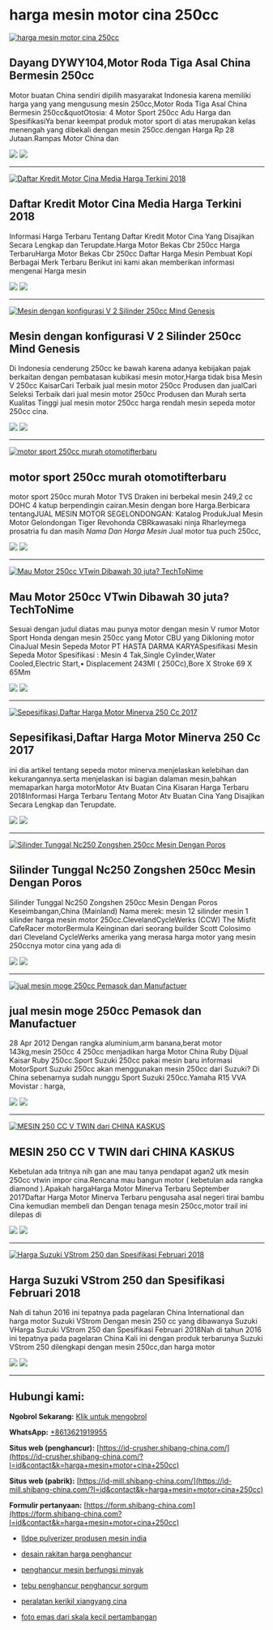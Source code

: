 # harga mesin motor cina 250cc

<a href="https://swt.shibang-china.com/?l=id&img&k=harga+mesin+motor+cina+250cc" target="_blank">![harga mesin motor cina 250cc](http://static.shibang-china.com/all-800x300/118.jpg)</a>

## Dayang DYWY104,Motor Roda Tiga Asal China Bermesin 250cc
Motor buatan China sendiri dipilih masyarakat Indonesia karena memiliki harga yang yang mengusung mesin 250cc,Motor Roda Tiga Asal China Bermesin 250cc&quotOtosia: 4 Motor Sport 250cc Adu Harga dan SpesifikasiYa benar keempat produk motor sport di atas merupakan kelas menengah yang dibekali dengan mesin 250cc.dengan Harga Rp 28 Jutaan.Rampas Motor China dan


<a href="https://whatsapp.shibangsoft.com/WhatsApp.php" target="_blank" title="WhatsApp">![](http://static.shibang-china.com/icon/whatsapp.png)</a> <a href="https://swt.shibang-china.com/?l=id&icon&k=harga+mesin+motor+cina+250cc" target="_blank">![](http://static.shibang-china.com/icon/chat-id.png)</a>

---

<a href="https://swt.shibang-china.com/?l=id&img&k=harga+mesin+motor+cina+250cc" target="_blank">![Daftar Kredit Motor Cina Media Harga Terkini 2018](http://static.shibang-china.com/all-800x300/1465.jpg)</a>

## Daftar Kredit Motor Cina Media Harga Terkini 2018
Informasi Harga Terbaru Tentang Daftar Kredit Motor Cina Yang Disajikan Secara Lengkap dan Terupdate.Harga Motor Bekas Cbr 250cc Harga TerbaruHarga Motor Bekas Cbr 250cc Daftar Harga Mesin Pembuat Kopi Berbagai Merk Terbaru Berikut ini kami akan memberikan informasi mengenai Harga mesin


<a href="https://whatsapp.shibangsoft.com/WhatsApp.php" target="_blank" title="WhatsApp">![](http://static.shibang-china.com/icon/whatsapp.png)</a> <a href="https://swt.shibang-china.com/?l=id&icon&k=harga+mesin+motor+cina+250cc" target="_blank">![](http://static.shibang-china.com/icon/chat-id.png)</a>

---

<a href="https://swt.shibang-china.com/?l=id&img&k=harga+mesin+motor+cina+250cc" target="_blank">![Mesin dengan konfigurasi V 2 Silinder 250cc Mind Genesis](http://static.shibang-china.com/all-800x300/353.jpg)</a>

## Mesin dengan konfigurasi V 2 Silinder 250cc Mind Genesis
Di Indonesia cenderung 250cc ke bawah karena adanya kebijakan pajak berkaitan dengan pembatasan kubikasi mesin motor,Harga tidak bisa Mesin V 250cc KaisarCari Terbaik jual mesin motor 250cc Produsen dan jualCari Seleksi Terbaik dari jual mesin motor 250cc Produsen dan Murah serta Kualitas Tinggi jual mesin motor 250cc harga rendah mesin sepeda motor 250cc cina.


<a href="https://whatsapp.shibangsoft.com/WhatsApp.php" target="_blank" title="WhatsApp">![](http://static.shibang-china.com/icon/whatsapp.png)</a> <a href="https://swt.shibang-china.com/?l=id&icon&k=harga+mesin+motor+cina+250cc" target="_blank">![](http://static.shibang-china.com/icon/chat-id.png)</a>

---

<a href="https://swt.shibang-china.com/?l=id&img&k=harga+mesin+motor+cina+250cc" target="_blank">![motor sport 250cc murah otomotifterbaru](http://static.shibang-china.com/all-800x300/127.jpg)</a>

## motor sport 250cc murah otomotifterbaru
motor sport 250cc murah Motor TVS Draken ini berbekal mesin 249,2 cc DOHC 4 katup berpendingin cairan.Mesin dengan bore Harga.Berbicara tentangJUAL MESIN MOTOR SEGELONDONGAN: Katalog ProdukJual Mesin Motor Gelondongan Tiger Revohonda CBRkawasaki ninja Rharleymega prosatria fu dan masih *Nama Dan Harga Mesin* Jual motor tua puch 250cc,


<a href="https://whatsapp.shibangsoft.com/WhatsApp.php" target="_blank" title="WhatsApp">![](http://static.shibang-china.com/icon/whatsapp.png)</a> <a href="https://swt.shibang-china.com/?l=id&icon&k=harga+mesin+motor+cina+250cc" target="_blank">![](http://static.shibang-china.com/icon/chat-id.png)</a>

---

<a href="https://swt.shibang-china.com/?l=id&img&k=harga+mesin+motor+cina+250cc" target="_blank">![Mau Motor 250cc VTwin Dibawah 30 juta? TechToNime](http://static.shibang-china.com/all-800x300/239.jpg)</a>

## Mau Motor 250cc VTwin Dibawah 30 juta? TechToNime
Sesuai dengan judul diatas mau punya motor dengan mesin V rumor Motor Sport Honda dengan mesin 250cc yang Motor CBU yang Dikloning motor CinaJual Mesin Sepeda Motor PT HASTA DARMA KARYASpesifikasi Mesin Sepeda Motor Spesifikasi : Mesin 4 Tak,Single Cylinder,Water Cooled,Electric Start,• Displacement 243Ml ( 250Cc),Bore X Stroke 69 X 65Mm


<a href="https://whatsapp.shibangsoft.com/WhatsApp.php" target="_blank" title="WhatsApp">![](http://static.shibang-china.com/icon/whatsapp.png)</a> <a href="https://swt.shibang-china.com/?l=id&icon&k=harga+mesin+motor+cina+250cc" target="_blank">![](http://static.shibang-china.com/icon/chat-id.png)</a>

---

<a href="https://swt.shibang-china.com/?l=id&img&k=harga+mesin+motor+cina+250cc" target="_blank">![Sepesifikasi,Daftar Harga Motor Minerva 250 Cc 2017](http://static.shibang-china.com/all-800x300/675.jpg)</a>

## Sepesifikasi,Daftar Harga Motor Minerva 250 Cc 2017
ini dia artikel tentang sepeda motor minerva.menjelaskan kelebihan dan kekurangannya.serta menjelaskan isi bagian dalaman mesin,bahkan memaparkan harga motorMotor Atv Buatan Cina Kisaran Harga Terbaru 2018Informasi Harga Terbaru Tentang Motor Atv Buatan Cina Yang Disajikan Secara Lengkap dan Terupdate.


<a href="https://whatsapp.shibangsoft.com/WhatsApp.php" target="_blank" title="WhatsApp">![](http://static.shibang-china.com/icon/whatsapp.png)</a> <a href="https://swt.shibang-china.com/?l=id&icon&k=harga+mesin+motor+cina+250cc" target="_blank">![](http://static.shibang-china.com/icon/chat-id.png)</a>

---

<a href="https://swt.shibang-china.com/?l=id&img&k=harga+mesin+motor+cina+250cc" target="_blank">![Silinder Tunggal Nc250 Zongshen 250cc Mesin Dengan Poros](http://static.shibang-china.com/all-800x300/1178.jpg)</a>

## Silinder Tunggal Nc250 Zongshen 250cc Mesin Dengan Poros
Silinder Tunggal Nc250 Zongshen 250cc Mesin Dengan Poros Keseimbangan,China (Mainland) Nama merek: mesin 12 silinder mesin 1 silinder harga mesin motor 250cc.ClevelandCycleWerks (CCW) The Misfit CafeRacer motorBermula Keinginan dari seorang builder Scott Colosimo dari Cleveland CycleWerks amerika yang merasa harga motor yang mesin 250ccnya motor cina yang ada di


<a href="https://whatsapp.shibangsoft.com/WhatsApp.php" target="_blank" title="WhatsApp">![](http://static.shibang-china.com/icon/whatsapp.png)</a> <a href="https://swt.shibang-china.com/?l=id&icon&k=harga+mesin+motor+cina+250cc" target="_blank">![](http://static.shibang-china.com/icon/chat-id.png)</a>

---

<a href="https://swt.shibang-china.com/?l=id&img&k=harga+mesin+motor+cina+250cc" target="_blank">![jual mesin moge 250cc Pemasok dan Manufactuer](http://static.shibang-china.com/all-800x300/1241.jpg)</a>

## jual mesin moge 250cc Pemasok dan Manufactuer
28 Apr 2012 Dengan rangka aluminium,arm banana,berat motor 143kg,mesin 250cc 4 250cc menjadikan harga Motor China Ruby Dijual Kaisar Ruby 250cc.Sport Suzuki 250cc pakai mesin baru informasi MotorSport Suzuki 250cc akan menggunakan mesin 250cc dari Suzuki? Di China sebenarnya sudah nunggu Sport Suzuki 250cc.Yamaha R15 VVA Movistar : harga,


<a href="https://whatsapp.shibangsoft.com/WhatsApp.php" target="_blank" title="WhatsApp">![](http://static.shibang-china.com/icon/whatsapp.png)</a> <a href="https://swt.shibang-china.com/?l=id&icon&k=harga+mesin+motor+cina+250cc" target="_blank">![](http://static.shibang-china.com/icon/chat-id.png)</a>

---

<a href="https://swt.shibang-china.com/?l=id&img&k=harga+mesin+motor+cina+250cc" target="_blank">![MESIN 250 CC V TWIN dari CHINA KASKUS](http://static.shibang-china.com/all-800x300/975.jpg)</a>

## MESIN 250 CC V TWIN dari CHINA KASKUS
Kebetulan ada tritnya nih gan ane mau tanya pendapat agan2 utk mesin 250cc vtwin impor cina.Rencana mau bangun motor ( kebetulan ada rangka diamond ).Apakah hargaHarga Motor Minerva Terbaru September 2017Daftar Harga Motor Minerva Terbaru pengusaha asal negeri tirai bambu Cina kemudian membeli dan Dengan tenaga mesin 250cc,motor trail ini dilepas di


<a href="https://whatsapp.shibangsoft.com/WhatsApp.php" target="_blank" title="WhatsApp">![](http://static.shibang-china.com/icon/whatsapp.png)</a> <a href="https://swt.shibang-china.com/?l=id&icon&k=harga+mesin+motor+cina+250cc" target="_blank">![](http://static.shibang-china.com/icon/chat-id.png)</a>

---

<a href="https://swt.shibang-china.com/?l=id&img&k=harga+mesin+motor+cina+250cc" target="_blank">![Harga Suzuki VStrom 250 dan Spesifikasi Februari 2018](http://static.shibang-china.com/all-800x300/469.jpg)</a>

## Harga Suzuki VStrom 250 dan Spesifikasi Februari 2018
Nah di tahun 2016 ini tepatnya pada pagelaran China International dan harga motor Suzuki VStrom Dengan mesin 250 cc yang dibawanya Suzuki VHarga Suzuki VStrom 250 dan Spesifikasi Februari 2018Nah di tahun 2016 ini tepatnya pada pagelaran China Kali ini dengan produk terbarunya Suzuki VStrom 250 dilengkapi dengan mesin 250cc,dan harga motor


<a href="https://whatsapp.shibangsoft.com/WhatsApp.php" target="_blank" title="WhatsApp">![](http://static.shibang-china.com/icon/whatsapp.png)</a> <a href="https://swt.shibang-china.com/?l=id&icon&k=harga+mesin+motor+cina+250cc" target="_blank">![](http://static.shibang-china.com/icon/chat-id.png)</a>

---
## Hubungi kami:

**Ngobrol Sekarang:** [Klik untuk mengobrol](https://swt.shibang-china.com?l=id&contact&k=harga+mesin+motor+cina+250cc)

**WhatsApp:**  [+8613621919955](https://whatsapp.shibangsoft.com/WhatsApp.php)

**Situs web (penghancur):** [https://id-crusher.shibang-china.com/](https://id-crusher.shibang-china.com/?l=id&contact&k=harga+mesin+motor+cina+250cc)

**Situs web (pabrik):** [https://id-mill.shibang-china.com/](https://id-mill.shibang-china.com/?l=id&contact&k=harga+mesin+motor+cina+250cc)

**Formulir pertanyaan:** [https://form.shibang-china.com](https://form.shibang-china.com?l=id&contact&k=harga+mesin+motor+cina+250cc)

* [lldpe pulverizer produsen mesin india](../39/lldpe%20pulverizer%20produsen%20mesin%20india.md)

* [desain rakitan harga penghancur](../40/desain%20rakitan%20harga%20penghancur.md)

* [penghancur mesin berfungsi minyak](../37/penghancur%20mesin%20berfungsi%20minyak.md)

* [tebu penghancur penghancur sorgum](../39/tebu%20penghancur%20penghancur%20sorgum.md)

* [peralatan kerikil xiangyang cina](../34/peralatan%20kerikil%20xiangyang%20cina.md)

* [foto emas dari skala kecil pertambangan](../35/foto%20emas%20dari%20skala%20kecil%20pertambangan.md)